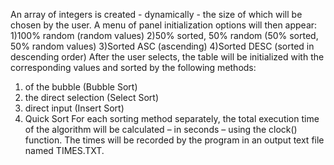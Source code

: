 An array of integers is created - dynamically - the size of which will be chosen by the user. 
   A menu of panel initialization options will then appear: 
1)100% random (random values) 
2)50% sorted, 50% random (50% sorted, 50% random values) 
3)Sorted ASC (ascending) 
4)Sorted DESC (sorted in descending order) 
  After the user selects, the table will be initialized with the corresponding values and sorted by the following methods: 
1) of the bubble (Bubble Sort) 
2) the direct selection (Select Sort) 
3) direct input (Insert Sort) 
4) Quick Sort For each sorting method separately, the total execution time of the algorithm will be calculated – in seconds – using the clock() function. 
    The times will be recorded by the program in an output text file named TIMES.TXT.
